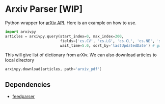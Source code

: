 # Arxiv Parser [WIP]

Python wrapper for [arXiv API](http://arxiv.org/help/api/index). Here is an
example on how to use.

```python
import arxivpy
articles = arxivpy.query(start_index=0, max_index=200,
                         fields=['cs.CV', 'cs.LG', 'cs.CL', 'cs.NE', 'stat.ML'],
                         wait_time=5.0, sort_by='lastUpdatedDate') # grab 200 articles
```

This will give list of dictionary from arXiv. We can also download articles
to local directory

```python
arxivpy.download(articles, path='arxiv_pdf')
```

## Dependencies

- [feedparser](https://github.com/kurtmckee/feedparser)
